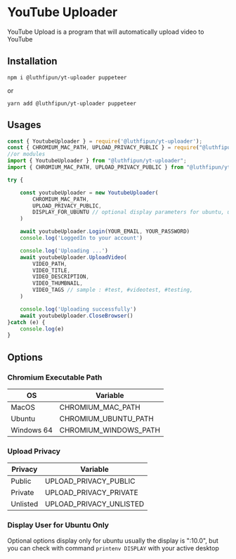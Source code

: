 # YouTube Uploader

YouTube Upload is a program that will automatically upload video to YouTube

## Installation
```shell
npm i @luthfipun/yt-uploader puppeteer
```
or
```shell
yarn add @luthfipun/yt-uploader puppeteer
```

## Usages

```js
const { YoutubeUploader } = require('@luthfipun/yt-uploader');
const { CHROMIUM_MAC_PATH, UPLOAD_PRIVACY_PUBLIC } = require("@luthfipun/yt-uploader/dist/helpers/youtubeUploaderOptions");
//or modules
import { YoutubeUploader } from "@luthfipun/yt-uploader";
import { CHROMIUM_MAC_PATH, UPLOAD_PRIVACY_PUBLIC } from "@luthfipun/yt-uploader/dist/helpers/youtubeUploaderOptions";

try {

    const youtubeUploader = new YoutubeUploader(
        CHROMIUM_MAC_PATH,
        UPLOAD_PRIVACY_PUBLIC,
        DISPLAY_FOR_UBUNTU // optional display parameters for ubuntu, usually is ":10.0"
    )

    await youtubeUploader.Login(YOUR_EMAIL, YOUR_PASSWORD)
    console.log('LoggedIn to your account')

    console.log('Uploading ...')
    await youtubeUploader.UploadVideo(
        VIDEO_PATH,
        VIDEO_TITLE,
        VIDEO_DESCRIPTION,
        VIDEO_THUMBNAIL,
        VIDEO_TAGS // sample : #test, #videotest, #testing,
    )

    console.log('Uploading successfully')
    await youtubeUploader.CloseBrowser()
}catch (e) {
    console.log(e)
}
```

## Options

### Chromium Executable Path
|OS|Variable|
|-|-|
|MacOS|CHROMIUM_MAC_PATH|
|Ubuntu|CHROMIUM_UBUNTU_PATH|
|Windows 64|CHROMIUM_WINDOWS_PATH|

### Upload Privacy
|Privacy|Variable|
|-|-|
|Public|UPLOAD_PRIVACY_PUBLIC|
|Private|UPLOAD_PRIVACY_PRIVATE|
|Unlisted|UPLOAD_PRIVACY_UNLISTED|

### Display User for Ubuntu Only
Optional options display only for ubuntu usually the display is ":10.0", but you can check with command ``printenv DISPLAY`` with your active desktop
